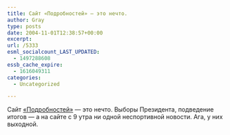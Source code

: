 ```yaml
---
title: Сайт «Подробностей» — это нечто.
author: Gray
type: posts
date: 2004-11-01T12:38:57+00:00
excerpt:
url: /5333
esml_socialcount_LAST_UPDATED:
  - 1497288608
essb_cache_expire:
  - 1616049311
categories:
  - Uncategorized

---
```








Сайт <a href="http://www.podrobnosti.ua/" target="_blank">&#171;Подробностей&#187;</a> &#8212; это нечто. Выборы Президента, подведение итогов &#8212; а на сайте с 9 утра ни одной неспортивной новости. Ага, у них выходной.